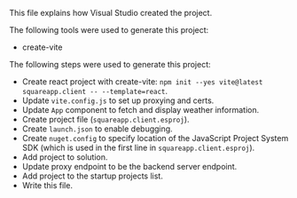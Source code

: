 This file explains how Visual Studio created the project.

The following tools were used to generate this project:
- create-vite

The following steps were used to generate this project:
- Create react project with create-vite: `npm init --yes vite@latest squareapp.client -- --template=react`.
- Update `vite.config.js` to set up proxying and certs.
- Update `App` component to fetch and display weather information.
- Create project file (`squareapp.client.esproj`).
- Create `launch.json` to enable debugging.
- Create `nuget.config` to specify location of the JavaScript Project System SDK (which is used in the first line in `squareapp.client.esproj`).
- Add project to solution.
- Update proxy endpoint to be the backend server endpoint.
- Add project to the startup projects list.
- Write this file.
